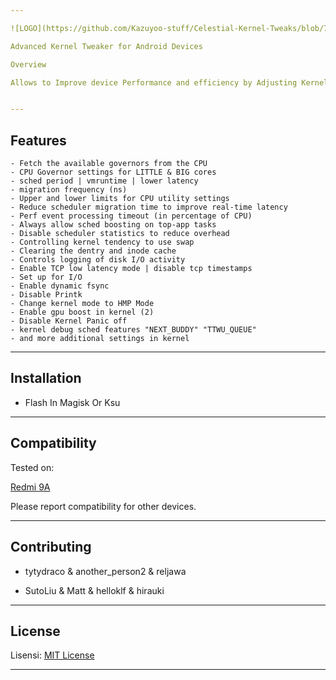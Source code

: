 ```yaml
---

![LOGO](https://github.com/Kazuyoo-stuff/Celestial-Kernel-Tweaks/blob/76cf15ba9f0545f0da483f1136d4dcc799a7a883/banner.jpg)

Advanced Kernel Tweaker for Android Devices

Overview

Allows to Improve device Performance and efficiency by Adjusting Kernel Settings. Includes Scheduler, Ram Optimation, and I/O to faster and efficiently, without sacrificing stability.


---
```


## Features

```
- Fetch the available governors from the CPU
- CPU Governor settings for LITTLE & BIG cores
- sched period | vmruntime | lower latency
- migration frequency (ns)
- Upper and lower limits for CPU utility settings
- Reduce scheduler migration time to improve real-time latency
- Perf event processing timeout (in percentage of CPU)
- Always allow sched boosting on top-app tasks
- Disable scheduler statistics to reduce overhead
- Controlling kernel tendency to use swap
- Clearing the dentry and inode cache
- Controls logging of disk I/O activity
- Enable TCP low latency mode | disable tcp timestamps
- Set up for I/O
- Enable dynamic fsync
- Disable Printk
- Change kernel mode to HMP Mode
- Enable gpu boost in kernel (2)
- Disable Kernel Panic off
- kernel debug sched features "NEXT_BUDDY" "TTWU_QUEUE"
- and more additional settings in kernel
```

---

## Installation

- Flash In Magisk Or Ksu

---

## Compatibility

Tested on:

[Redmi 9A](https://m.gsmarena.com/xiaomi_redmi_9a-10279.php)


Please report compatibility for other devices.


---

## Contributing

- tytydraco & another_person2 & reljawa

- SutoLiu & Matt & helloklf & hirauki

---

## License

Lisensi: [MIT License](https://opensource.org/license/MIT)


---

